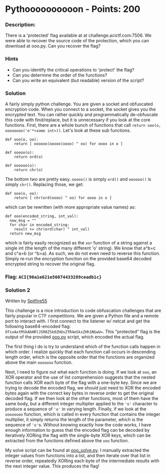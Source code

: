 # Pythoooooooooon - Points: 200

### Description:

There is a 'protected' flag available at at challenge.acictf.com:7506.
We were able to recover the source code of the protection, which you can
download at ooo.py. Can you recover the flag?

### Hints

- Can you identify the critical operations to 'protect' the flag?
- Can you determine the order of the functions?
- Can you write an equivalent (but readable) version of the script?

### Solution

A fairly simply python challenge. You are given a socket and obfuscated encryption code. When you connect to a socket, the socket gives you the encrypted text. You can rather quickly and programmatically de-obfuscate this code with find/replace, but it is unnecessary if you look at the core functions. First, there are a whole bunch of functions that call `return ooo(o, oooooooo('o'*<some int>))`. Let's look at these sub functions.

```
def ooo(o, oo):
    return [ oooooo(ooooo(oooo) ^ oo) for oooo in o ]

def ooooo(o):
    return ord(o)

def oooooo(o):
    return chr(o)
```

The bottom two are pretty easy. `ooooo()` is simply `ord()` and `oooooo()` is simply `chr()`. Replacing those, we get:

```
def ooo(o, oo):
    return [ chr(ord(oooo) ^ oo) for oooo in o ]
```

which can be rewritten (with more appropriate value names) as:

```
def ooo(encoded_string, int_val):
  new_msg = ""
  for char in encoded_string:
    result += chr(ord(char) ^ int_val)
  return new_msg
```
which is fairly easily recognized as the `xor` function of a string against a single int (the length of the many different 'o' string). We know that a^b=c and c^a=b (or ^b=a). As such, we do not even need to reverse this function. Simply re-run the encryption function on the provided base64 decoded encrypted string to recover the original flag.

### Flag: `ACI{90a1e621e56074433289ceadb1c}`

### Solution 2

Written by [Spitfire55](https://github.com/spitfire55/cyberstakes-2018-writeups)

This challenge is a nice introduction to code obfuscation challenges that are
fairly popular in CTF competitions. We are given a Python file and a remote
port to interact with. I first connect to the listener w/ netcat and get the
following base64-encoded flag: `OTsxAxtMSkAbHRlJSR0ZSk0ZHUsZTR4eSksZHh1NGwU=`.
This "protected" flag is the output of the provided [ooo.py](ooo.py) script,
which encoded the actual flag.

The first thing I do is try to understand which of the function calls happen in 
which order. I realize quickly that each function call occurs in descending 
length order, which is the opposite order that the functions are organized 
above the main `ooooooo` function.

Next, I need to figure out what each function is doing. If we look at `ooo`, an 
XOR operator and the use of list comprehension suggests that the nested function
calls XOR each byte of the flag with a one-byte key. Since we are trying to
decode the encoded flag, we should just need to XOR the encoded bytes again with
the correct key bytes in reverse order to get the original decoded flag. If we
then look at the other functions, most of them have the same body, but a
different integer multiplier applied to the `'o'` character to produce a sequence
of `'o'` in varying length. Finally, if we look at the `oooooooo` function, which
is called in every function that contains the integer multiplier, it simply
returns the length of the parameter, which is the sequence of `'o'`s. Without
knowing exactly how the code works, I have enough information to guess that the
encoded flag can be decoded by iteratively XORing the flag with the single-byte
XOR keys, which can be extracted from the functions defined above the `ooo`
function.

My solve script can be found at [ooo_solve.py](ooo_solve.py). I manually
extracted the integer values from functions into a list, and then iterate over
that list in reverse order, repeatedly XORing each byte of the intermediate results
with the next integer value. This produces the flag!
